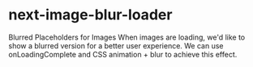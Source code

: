 # next-image-blur-loader

Blurred Placeholders for Images
When images are loading, we'd like to show a blurred version for a better user experience. We can use onLoadingComplete and CSS animation + blur to achieve this effect.
